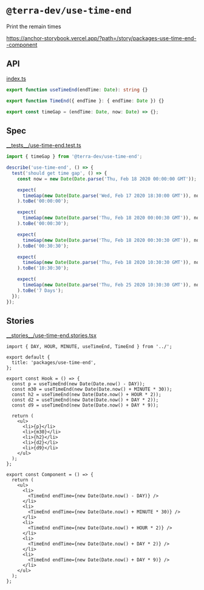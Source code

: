 # `@terra-dev/use-time-end`

Print the remain times

<https://anchor-storybook.vercel.app/?path=/story/packages-use-time-end--component>

## API

<!-- source index.ts --pick "timeGap useTimeEnd TimeEnd" -->

[index.ts](index.ts)

```ts
export function useTimeEnd(endTime: Date): string {}

export function TimeEnd({ endTime }: { endTime: Date }) {}

export const timeGap = (endTime: Date, now: Date) => {};
```

<!-- /source -->

## Spec

<!-- source __tests__/*.test.ts -->

[\_\_tests\_\_/use-time-end.test.ts](__tests__/use-time-end.test.ts)

```ts
import { timeGap } from '@terra-dev/use-time-end';

describe('use-time-end', () => {
  test('should get time gap', () => {
    const now = new Date(Date.parse('Thu, Feb 18 2020 00:00:00 GMT'));

    expect(
      timeGap(new Date(Date.parse('Wed, Feb 17 2020 18:30:00 GMT')), now),
    ).toBe('00:00:00');

    expect(
      timeGap(new Date(Date.parse('Thu, Feb 18 2020 00:00:30 GMT')), now),
    ).toBe('00:00:30');

    expect(
      timeGap(new Date(Date.parse('Thu, Feb 18 2020 00:30:30 GMT')), now),
    ).toBe('00:30:30');

    expect(
      timeGap(new Date(Date.parse('Thu, Feb 18 2020 10:30:30 GMT')), now),
    ).toBe('10:30:30');

    expect(
      timeGap(new Date(Date.parse('Thu, Feb 25 2020 10:30:30 GMT')), now),
    ).toBe('7 Days');
  });
});
```

<!-- /source -->

## Stories

<!-- source __stories__/*.stories.tsx -->

[\_\_stories\_\_/use-time-end.stories.tsx](__stories__/use-time-end.stories.tsx)

```tsx
import { DAY, HOUR, MINUTE, useTimeEnd, TimeEnd } from '../';

export default {
  title: 'packages/use-time-end',
};

export const Hook = () => {
  const p = useTimeEnd(new Date(Date.now() - DAY));
  const m30 = useTimeEnd(new Date(Date.now() + MINUTE * 30));
  const h2 = useTimeEnd(new Date(Date.now() + HOUR * 2));
  const d2 = useTimeEnd(new Date(Date.now() + DAY * 2));
  const d9 = useTimeEnd(new Date(Date.now() + DAY * 9));

  return (
    <ul>
      <li>{p}</li>
      <li>{m30}</li>
      <li>{h2}</li>
      <li>{d2}</li>
      <li>{d9}</li>
    </ul>
  );
};

export const Component = () => {
  return (
    <ul>
      <li>
        <TimeEnd endTime={new Date(Date.now() - DAY)} />
      </li>
      <li>
        <TimeEnd endTime={new Date(Date.now() + MINUTE * 30)} />
      </li>
      <li>
        <TimeEnd endTime={new Date(Date.now() + HOUR * 2)} />
      </li>
      <li>
        <TimeEnd endTime={new Date(Date.now() + DAY * 2)} />
      </li>
      <li>
        <TimeEnd endTime={new Date(Date.now() + DAY * 9)} />
      </li>
    </ul>
  );
};
```

<!-- /source -->
